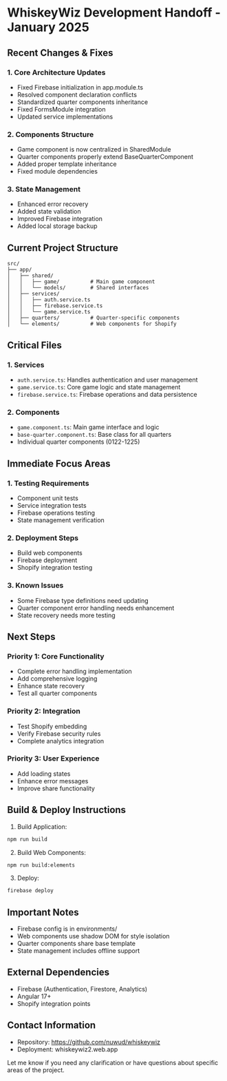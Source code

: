 # WhiskeyWiz Development Handoff - January 2025

## Recent Changes & Fixes

### 1. Core Architecture Updates
- Fixed Firebase initialization in app.module.ts
- Resolved component declaration conflicts
- Standardized quarter components inheritance
- Fixed FormsModule integration
- Updated service implementations

### 2. Components Structure
- Game component is now centralized in SharedModule
- Quarter components properly extend BaseQuarterComponent
- Added proper template inheritance
- Fixed module dependencies

### 3. State Management
- Enhanced error recovery
- Added state validation
- Improved Firebase integration
- Added local storage backup

## Current Project Structure

```
src/
├── app/
│   ├── shared/
│   │   ├── game/          # Main game component
│   │   └── models/        # Shared interfaces
│   ├── services/
│   │   ├── auth.service.ts
│   │   ├── firebase.service.ts
│   │   └── game.service.ts
│   ├── quarters/          # Quarter-specific components
│   └── elements/          # Web components for Shopify
```

## Critical Files

### 1. Services
- `auth.service.ts`: Handles authentication and user management
- `game.service.ts`: Core game logic and state management
- `firebase.service.ts`: Firebase operations and data persistence

### 2. Components
- `game.component.ts`: Main game interface and logic
- `base-quarter.component.ts`: Base class for all quarters
- Individual quarter components (0122-1225)

## Immediate Focus Areas

### 1. Testing Requirements
- Component unit tests
- Service integration tests
- Firebase operations testing
- State management verification

### 2. Deployment Steps
- Build web components
- Firebase deployment
- Shopify integration testing

### 3. Known Issues
- Some Firebase type definitions need updating
- Quarter component error handling needs enhancement
- State recovery needs more testing

## Next Steps

### Priority 1: Core Functionality
- Complete error handling implementation
- Add comprehensive logging
- Enhance state recovery
- Test all quarter components

### Priority 2: Integration
- Test Shopify embedding
- Verify Firebase security rules
- Complete analytics integration

### Priority 3: User Experience
- Add loading states
- Enhance error messages
- Improve share functionality

## Build & Deploy Instructions

1. Build Application:
```bash
npm run build
```

2. Build Web Components:
```bash
npm run build:elements
```

3. Deploy:
```bash
firebase deploy
```

## Important Notes
- Firebase config is in environments/
- Web components use shadow DOM for style isolation
- Quarter components share base template
- State management includes offline support

## External Dependencies
- Firebase (Authentication, Firestore, Analytics)
- Angular 17+
- Shopify integration points

## Contact Information
- Repository: https://github.com/nuwud/whiskeywiz
- Deployment: whiskeywiz2.web.app

Let me know if you need any clarification or have questions about specific areas of the project.